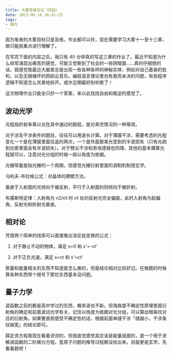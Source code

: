 ```yaml
---
title: 大雾受难日记（完结）
date: 2023-06-16 16:41:25
tags:
- 课内
---
```


因为笔者的大雾目标只是及格，作业都可以抄，现在需要学习大雾十一至十三章，故只能挑重点进行理解了。

在写完下面的内容之后，我只有 40 分钟真的写这三章的作业了。最近不知道为什么经常涌现出痛苦的感觉，可能又觉察到了社会的一些阴暗面……真的仔细想的话，我感觉我最近大脑里总是出现一些各种各样的神秘实体，例如对自己着装的批判，以及无限循环的网抑云音乐。编程语言理论里也有悬而未决的问题，有些程序逻辑不知道怎么优美地拆开。或许近期最好别听歌了！

这次物理作业只能全只抄一个答案，来以此找找自由和叛逆的感觉了。

## 波动光学

光程指折射率乘以光在其中通过的路程，是对真空情况的一种等效。

对于涉及干涉条件的题目，往往可以用波长计算。对于薄膜干涉，需要考虑的光程变化一个是在薄膜里面往返的两次，一个是外面那束光受到的半波损失（只有光疏到光密里面会有半波损失）。对于劈尖干涉和劳埃德镜也同理，其他的基本爆算光程就可以，注意对光分组的时候一般以角度为依据。

光栅常量是指光栅的一个周期，但感觉光栅衍射里面的调制机制很玄学。

乌利夫-布拉格公式：对晶体的建模方法。

垂直于入射面的光倾向于被反射，平行于入射面的则倾向于被折射。

布儒斯特定律：入射角为 n2/n1 时 n1 处的反射光完全偏振，此时入射角为起偏角，反射光和折射光垂直。

## 相对论

凭借两个简单的线索可以直接推出洛伦兹变换的公式：

1. 对于静止不动的物体，满足 x=0 和 x'=-vt'

2. 对于正负光速，满足 x=ct 和 x'=ct'

质量和能量相关的东西不知道是怎么推的，但是结论相对比较好记。在做题的时候算各种东西带个根号下那坨东西基本没问题。

## 量子力学

波函数之前的都是高中学过的东西，概率波也不新。但海森堡不确定性原理里面衍射角的确定和前面波动光学有关，记住以角度为依据对光分组，可以算出暗条纹对应的衍射角。如果要直观感受不确定性的话，根据前面单缝干涉「缝越小，干涉条纹越宽」的结论即可。

薛定谔方程我现在看着谔谔的，但我直觉感觉其应该是能量层面的，是一个用于求解波函数的二阶微分方程。氢原子问题的推导过程都没给出来，自旋更是玄学，先看看题吧！
